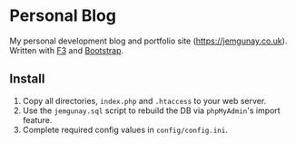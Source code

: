 # Personal Blog

My personal development blog and portfolio site (https://jemgunay.co.uk). Written with [F3](https://fatfreeframework.com) and [Bootstrap](https://getbootstrap.com).

## Install

1) Copy all directories, `index.php` and `.htaccess` to your web server.
1) Use the `jemgunay.sql` script to rebuild the DB via `phpMyAdmin`'s import feature.
1) Complete required config values in `config/config.ini`.